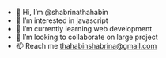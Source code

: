 - 👋 Hi, I’m @shabrinathahabin
- 👀 I’m interested in javascript
- 🌱 I’m currently learning web development
- 💞️ I’m looking to collaborate on large project
- 📫 Reach me thahabinshabrina@gmail.com

<!---
shabrinathahabin/shabrinathahabin is a ✨ special ✨ repository because its `README.md` (this file) appears on your GitHub profile.
You can click the Preview link to take a look at your changes.
--->
